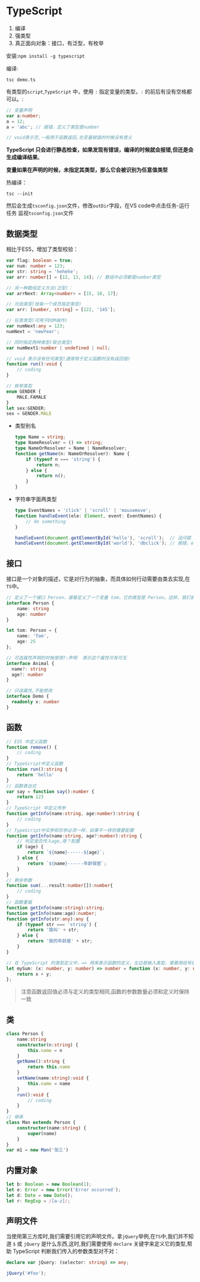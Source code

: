 # TypeScript

1. 编译
2. 强类型
3. 真正面向对象：接口，有泛型，有枚举

安装:`npm install -g typescript`

编译:

```shell
tsc demo.ts
```

有类型的`script`,`TypeScript` 中，使用 `:` 指定变量的类型，`:` 的前后有没有空格都可以。:

```typescript
// 变量声明
var a:number;
a = 12;
a = 'abc'; // 报错，定义了类型是number

// void表示空,一般用于函数返回,在变量赋值的时候没有意义
```

**TypeScript 只会进行静态检查，如果发现有错误，编译的时候就会报错,但还是会生成编译结果**。

**变量如果在声明的时候，未指定其类型，那么它会被识别为任意值类型**



热编译：

```shell
tsc --init
```

然后会生成`tsconfig.json`文件，修改`outDir`字段，在VS code中点击任务-运行任务 监视`tsconfig.json`文件

## 数据类型

相比于ES5，增加了类型校验：

```typescript
var flag: boolean = true;
var num: number = 123;
var str: string = 'hehehe';
var arr: number[] = [12, 13, 14]; // 数组中必须都是number类型

// 另一种数组定义方法(泛型)：
var arrNext: Array<number> = [15, 16, 17];

// 元组类型(给每一个成员指定类型)
var arr: [number, string] = [122, '145'];

// 任意类型(可用于DOM操作)
var numNext:any = 123;
numNext = 'newYear';

// 同时指定两种类型(联合类型)
var numNext1:number | undefined | null;

// void 表示没有任何类型(通常用于定义函数时没有返回值)
function run():void {
    // coding
}

// 枚举类型
enum GENDER {
    MALE,FAMALE
}
let sex:GENDER;
sex = GENDER.MALE
```

+ 类型别名

  ```typescript
  type Name = string;
  type NameResolver = () => string;
  type NameOrResolver = Name | NameResolver;
  function getName(n: NameOrResolver): Name {
      if (typeof n === 'string') {
          return n;
      } else {
          return n();
      }
  }
  ```

+ 字符串字面两类型

  ```typescript
  type EventNames = 'click' | 'scroll' | 'mousemove';
  function handleEvent(ele: Element, event: EventNames) {
      // do something
  }
  
  handleEvent(document.getElementById('hello'), 'scroll');  // 没问题
  handleEvent(document.getElementById('world'), 'dbclick'); // 报错，event 不能为 'dbclick'
  ```


## 接口

接口是一个对象的描述，它是对行为的抽象，而具体如何行动需要由类去实现,在`TS`中。

```typescript
// 定义了一个接口 Person，接着定义了一个变量 tom，它的类型是 Person。这样，我们就约束了 tom 的形状必须和接口 Person 一致。多一些属性或者少一些属性都是不允许的.
interface Person {
    name: string
    age: number
}

let tom: Person = {
    name: 'Tom',
    age: 25
};

// 可选属性声明的时候使用?:声明  表示这个属性可有可无
interface Animal {
  name?: string
  age?: number
}

// 只读属性,不能修改
interface Demo {
  readonly x: number
}
```

## 函数

```typescript
// ES5 中定义函数
function remove() {
    // coding
}
// TypeScript中定义函数
function run():string {
    return 'hello'
}
// 函数表达式
var say = function say():number {
    return 123
}
// TypeScript 中定义传参
function getInfo(name:string, age:number):string {
    // coding
}
// TypeScript中实参和形参必须一样，如果不一样则需要配置
function getInfo(name:string, age?:number):string {
    // 判定是否传入age,用？配置
    if (age) {
        return `${name}------${age}`;
    } else {
        return `${name}------年龄保密`;
    }
}
// 剩余参数
function sum(...result:number[]):number{
    // coding
}
// 函数重载
function getInfo(name:string):string;
function getInfo(name:age):number;
function getInfo(str:any):any {
    if (typeof str === 'string') {
        return '我叫' + str;
    } else {
        return '我的年龄是' + str;
    }
}

// 在 TypeScript 的类型定义中，=> 用来表示函数的定义，左边是输入类型，需要用括号括起来，右边是输出类型。
let mySum: (x: number, y: number) => number = function (x: number, y: number): number {
    return x + y;
};
```

> 注意函数返回值必须与定义的类型相同,函数的参数数量必须和定义时保持一致

## 类

```typescript
class Person {
    name:string
    constructor(n:string) {
        this.name = n
    }
    getName():string {
        return this.name
    }
    setName(name:string):void {
        this.name = name
    }
    run():void {
        // coding
    }
}
// 继承
class Man extends Person {
    constructor(name:string) {
        super(name)
    }
}
var m1 = new Man('张三')
```

## 内置对象

```typescript
let b: Boolean = new Boolean(1);
let e: Error = new Error('Error occurred');
let d: Date = new Date();
let r: RegExp = /[a-z]/;
```

## 声明文件

当使用第三方库时,我们需要引用它的声明文件。拿`jQuery`举例,在`TS`中,我们并不知道 `$` 或 `jQuery` 是什么东西,这时,我们需要使用 `declare` 关键字来定义它的类型,帮助 TypeScript 判断我们传入的参数类型对不对：

```typescript
declare var jQuery: (selector: string) => any;

jQuery('#foo');
```

